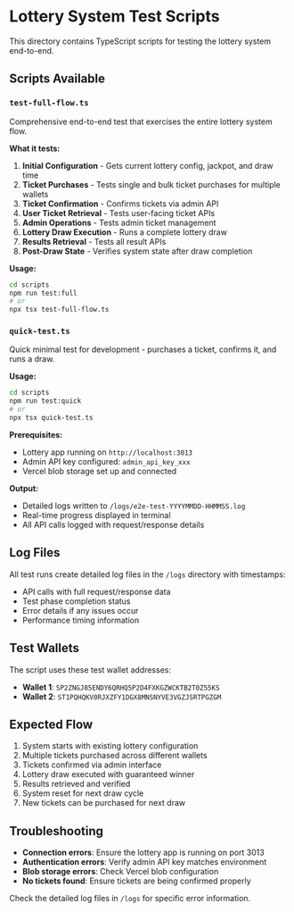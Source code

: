 # Lottery System Test Scripts

This directory contains TypeScript scripts for testing the lottery system end-to-end.

## Scripts Available

### `test-full-flow.ts`
Comprehensive end-to-end test that exercises the entire lottery system flow.

**What it tests:**
1. **Initial Configuration** - Gets current lottery config, jackpot, and draw time
2. **Ticket Purchases** - Tests single and bulk ticket purchases for multiple wallets
3. **Ticket Confirmation** - Confirms tickets via admin API
4. **User Ticket Retrieval** - Tests user-facing ticket APIs
5. **Admin Operations** - Tests admin ticket management
6. **Lottery Draw Execution** - Runs a complete lottery draw
7. **Results Retrieval** - Tests all result APIs
8. **Post-Draw State** - Verifies system state after draw completion

**Usage:**
```bash
cd scripts
npm run test:full
# or
npx tsx test-full-flow.ts
```

### `quick-test.ts`
Quick minimal test for development - purchases a ticket, confirms it, and runs a draw.

**Usage:**
```bash
cd scripts
npm run test:quick
# or
npx tsx quick-test.ts
```

**Prerequisites:**
- Lottery app running on `http://localhost:3013`
- Admin API key configured: `admin_api_key_xxx`
- Vercel blob storage set up and connected

**Output:**
- Detailed logs written to `/logs/e2e-test-YYYYMMDD-HHMMSS.log`
- Real-time progress displayed in terminal
- All API calls logged with request/response details

## Log Files

All test runs create detailed log files in the `/logs` directory with timestamps:
- API calls with full request/response data
- Test phase completion status
- Error details if any issues occur
- Performance timing information

## Test Wallets

The script uses these test wallet addresses:
- **Wallet 1**: `SP2ZNGJ85ENDY6QRHQ5P2D4FXKGZWCKTB2T0Z55KS`
- **Wallet 2**: `ST1PQHQKV0RJXZFY1DGX8MNSNYVE3VGZJSRTPGZGM`

## Expected Flow

1. System starts with existing lottery configuration
2. Multiple tickets purchased across different wallets
3. Tickets confirmed via admin interface
4. Lottery draw executed with guaranteed winner
5. Results retrieved and verified
6. System reset for next draw cycle
7. New tickets can be purchased for next draw

## Troubleshooting

- **Connection errors**: Ensure the lottery app is running on port 3013
- **Authentication errors**: Verify admin API key matches environment
- **Blob storage errors**: Check Vercel blob configuration
- **No tickets found**: Ensure tickets are being confirmed properly

Check the detailed log files in `/logs` for specific error information.